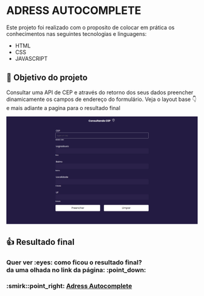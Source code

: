 # ADRESS AUTOCOMPLETE
Este projeto foi realizado com o proposito de colocar em prática os conhecimentos nas seguintes tecnologias e linguagens:

* HTML
* CSS
* JAVASCRIPT

## :dart: Objetivo do projeto
Consultar uma API de CEP e através do retorno dos seus dados preencher dinamicamente os campos de endereço do formulário. Veja o layout base :point_down: e mais adiante a pagina para o resultado final

![layout](images/layout.PNG)

## :thumbsup: Resultado final
<h3>Quer ver :eyes: como ficou o resultado final?<br>
da uma olhada no link da página: :point_down:</h3>
<h3>:smirk::point_right: <a href="https://alvaronascimento04.github.io/adress-autocomplete/" target="_blank">Adress Autocomplete</a></h3>